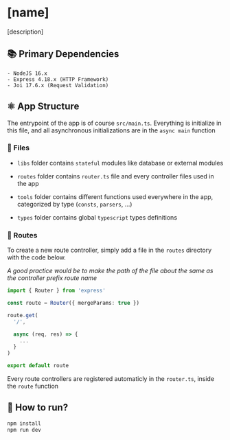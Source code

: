 # [name]

[description]

## 📚 Primary Dependencies

```
- NodeJS 16.x
- Express 4.18.x (HTTP Framework)
- Joi 17.6.x (Request Validation)
```

## ⚛️ App Structure

The entrypoint of the app is of course `src/main.ts`. Everything is initialize in this file, and all asynchronous initializations are in the `async main` function

### 📁 Files

- `libs` folder contains `stateful` modules like database or external modules

- `routes` folder contains `router.ts` file and every controller files used in the app

- `tools` folder contains different functions used everywhere in the app, categorized by type (`consts`, `parsers`, ...)

- `types` folder contains global `typescript` types definitions

### 🚏 Routes

To create a new route controller, simply add a file in the `routes` directory with the code below.

_A good practice would be to make the path of the file about the same as the controller prefix route name_

```ts
import { Router } from 'express'

const route = Router({ mergeParams: true })

route.get(
  '/',

  async (req, res) => {
    ...
  }
)

export default route

```

Every route controllers are registered automaticly in the `router.ts`, inside the `route` function

## 🚀 How to run?

```sh
npm install
npm run dev
```
